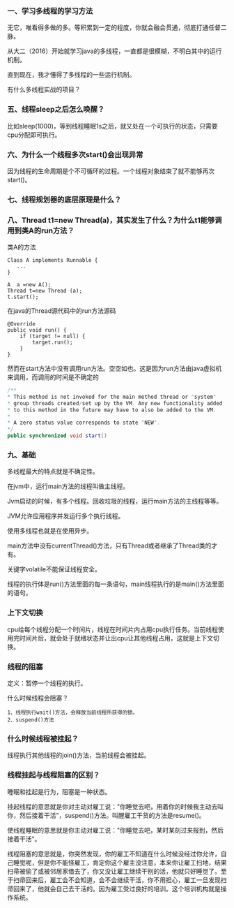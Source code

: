 ### 一、学习多线程的学习方法

无它，唯看得多做的多。等积累到一定的程度，你就会融会贯通，彻底打通任督二脉。

从大二（2016）开始就学习java的多线程，一直都是很模糊，不明白其中的运行机制。

直到现在，我才懂得了多线程的一些运行机制。

有什么多线程实战的项目？




### 五、线程sleep之后怎么唤醒？

比如sleep(1000)，等到线程睡眠1s之后，就又处在一个可执行的状态，只需要cpu分配即可执行。

### 六、为什么一个线程多次start()会出现异常

因为线程的生命周期是个不可循环的过程。一个线程对象结束了就不能够再次start()。

### 七、线程规划器的底层原理是什么？



### 八、Thread t1=new Thread(a)，其实发生了什么？为什么t1能够调用到类A的run方法？

类A的方法
```jshelllanguage
Class A implements Runnable {
   ...
}

A  a =new A();
Thread t=new Thread (a);
t.start();
```

在java的Thread源代码中的run方法源码
```jshelllanguage
@Override
public void run() {
    if (target != null) {
        target.run();
    }
}
```
然而在start方法中没有调用run方法。空空如也。这是因为run方法由java虚拟机来调用，而调用的时间是不确定的
```java
/**
* This method is not invoked for the main method thread or "system"
* group threads created/set up by the VM. Any new functionality added
* to this method in the future may have to also be added to the VM.
*
* A zero status value corresponds to state "NEW".
*/
public synchronized void start()
```

### 九、基础



多线程最大的特点就是不确定性。

在jvm中，运行main方法的线程叫做主线程。

Jvm启动的时候，有多个线程。回收垃圾的线程，运行main方法的主线程等等。

JVM允许应用程序并发运行多个执行线程。

使用多线程也就是在使用异步。

main方法中没有currentThread()方法，只有Thread或者继承了Thread类的才有。

关键字volatile不能保证线程安全。

线程的执行体是run()方法里面的每一条语句，main线程执行的是main()方法里面的语句。

### 上下文切换

cpu给每个线程分配一个时间片，线程在时间片内占用cpu执行任务。当前线程使用完时间片后，就会处于就绪状态并让出cpu让其他线程占用，这就是上下文切换。



### 线程的阻塞

定义：暂停一个线程的执行。

什么时候线程会阻塞？
```text
1、线程执行wait()方法，会释放当前线程所获得的锁。
2、suspend()方法
```

### 什么时候线程被挂起？

线程执行其他线程的join()方法，当前线程会被挂起。

### 线程挂起与线程阻塞的区别？



睡眠和挂起是行为，阻塞是一种状态。

挂起线程的意思就是你对主动对雇工说："你睡觉去吧，用着你的时候我主动去叫你，然后接着干活”，suspend()方法。叫醒雇工干货的方法是resume()。

使线程睡眠的意思就是你主动对雇工说："你睡觉去吧，某时某刻过来报到，然后接着干活"。

线程阻塞的意思就是，你突然发现，你的雇工不知道在什么时候没经过你允许，自己睡觉呢，但是你不能怪雇工，肯定你这个雇主没注意，本来你让雇工扫地，结果扫帚被偷了或被邻居家借去了，你又没让雇工继续干别的活，他就只好睡觉了。至于扫帚回来后，雇工会不会知道，会不会继续干活，你不用担心，雇工一旦发现扫帚回来了，他就会自己去干活的。因为雇工受过良好的培训。这个培训机构就是操作系统。








